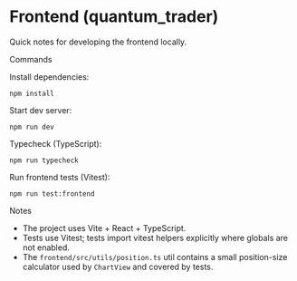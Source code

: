 # Frontend (quantum_trader)

Quick notes for developing the frontend locally.

Commands

Install dependencies:

```
npm install
```

Start dev server:

```
npm run dev
```

Typecheck (TypeScript):

```
npm run typecheck
```

Run frontend tests (Vitest):

```
npm run test:frontend
```

Notes

- The project uses Vite + React + TypeScript.
- Tests use Vitest; tests import vitest helpers explicitly where globals are not enabled.
- The `frontend/src/utils/position.ts` util contains a small position-size calculator used by `ChartView` and covered by tests.
